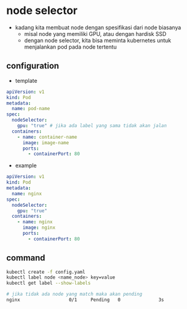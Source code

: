 # node selector
- kadang kita membuat node dengan spesifikasi dari node biasanya
    - misal node yang memiliki GPU, atau dengan hardisk SSD
    - dengan node selector, kita bisa meminta kubernetes untuk menjalankan pod pada node tertentu

## configuration
- template
```yaml
apiVersion: v1
kind: Pod
metadata:
  name: pod-name
spec:
  nodeSelector:
    gpu: "true" # jika ada label yang sama tidak akan jalan
  containers:
    - name: container-name
      image: image-name
      ports:
        - containerPort: 80
```

- example
```yaml
apiVersion: v1
kind: Pod
metadata:
  name: nginx
spec:
  nodeSelector:
    gpu: "true" 
  containers:
    - name: nginx
      image: nginx
      ports:
        - containerPort: 80
```

## command
```sh
kubectl create -f config.yaml
kubectl label node <name_node> key=value
kubectl get label --show-labels

# jika tidak ada node yang match maka akan pending
nginx                  0/1     Pending   0              3s
```